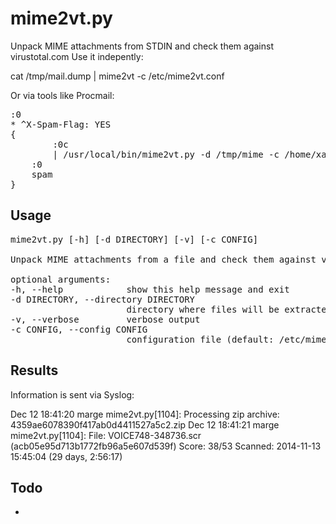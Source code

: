 mime2vt.py
==========
Unpack MIME attachments from STDIN and check them against virustotal.com
Use it indepently:

cat /tmp/mail.dump | mime2vt -c /etc/mime2vt.conf

Or via tools like Procmail:

<pre>
:0
* ^X-Spam-Flag: YES
{
        :0c
        | /usr/local/bin/mime2vt.py -d /tmp/mime -c /home/xavier/.mime2vt.conf
	:0
	spam
}
</pre>

Usage
-----
<pre>
mime2vt.py [-h] [-d DIRECTORY] [-v] [-c CONFIG]

Unpack MIME attachments from a file and check them against virustotal.com

optional arguments:
-h, --help            show this help message and exit
-d DIRECTORY, --directory DIRECTORY
                      directory where files will be extracted (default: /tmp)
-v, --verbose         verbose output
-c CONFIG, --config CONFIG
                      configuration file (default: /etc/mime2vt.conf)
</pre>

Results
-------
Information is sent via Syslog:

Dec 12 18:41:20 marge mime2vt.py[1104]: Processing zip archive: 4359ae6078390f417ab0d4411527a5c2.zip
Dec 12 18:41:21 marge mime2vt.py[1104]: File: VOICE748-348736.scr (acb05e95d713b1772fb96a5e607d539f) Score: 38/53 Scanned: 2014-11-13 15:45:04 (29 days, 2:56:17)

Todo
----
* 
